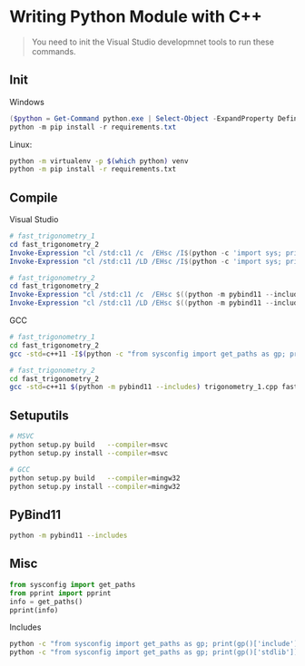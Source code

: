 # Writing Python Module with C++

> You need to init the Visual Studio developmnet tools to run these commands.

## Init

Windows

```ps1
($python = Get-Command python.exe | Select-Object -ExpandProperty Definition); python.exe -m virtualenv -p $python venv
python -m pip install -r requirements.txt
```

Linux:

```sh
python -m virtualenv -p $(which python) venv
python -m pip install -r requirements.txt
```

## Compile

Visual Studio

```ps1
# fast_trigonometry_1
cd fast_trigonometry_2
Invoke-Expression "cl /std:c11 /c  /EHsc /I$(python -c 'import sys; print(sys.base_prefix)')/Include fast_trigonometry_1.cpp"
Invoke-Expression "cl /std:c11 /LD /EHsc /I$(python -c 'import sys; print(sys.base_prefix)')/Include fast_trigonometry_1.cpp /link /LIBPATH:$(python -c 'import sys; print(sys.base_prefix)')/libs"

# fast_trigonometry_2
cd fast_trigonometry_2
Invoke-Expression "cl /std:c11 /c  /EHsc $((python -m pybind11 --includes).replace('-I','/I')) fast_trigonometry_2.cpp"
Invoke-Expression "cl /std:c11 /LD /EHsc $((python -m pybind11 --includes).replace('-I','/I')) fast_trigonometry_2.cpp /link /LIBPATH:$(python -c 'import sys; print(sys.base_prefix)')/libs"
```

GCC

```sh
# fast_trigonometry_1
cd fast_trigonometry_2
gcc -std=c++11 -I$(python -c "from sysconfig import get_paths as gp; print(gp()['include'])") trigonometry_1.cpp

# fast_trigonometry_2
cd fast_trigonometry_2
gcc -std=c++11 $(python -m pybind11 --includes) trigonometry_1.cpp fast_trigonometry_2.cpp

```

## Setuputils

```sh
# MSVC
python setup.py build   --compiler=msvc
python setup.py install --compiler=msvc

# GCC
python setup.py build   --compiler=mingw32
python setup.py install --compiler=mingw32
```

## PyBind11

```sh
python -m pybind11 --includes
```

## Misc

```py
from sysconfig import get_paths
from pprint import pprint
info = get_paths()
pprint(info)
```

Includes

```sh
python -c "from sysconfig import get_paths as gp; print(gp()['include'])"
python -c "from sysconfig import get_paths as gp; print(gp()['stdlib'])"
```

